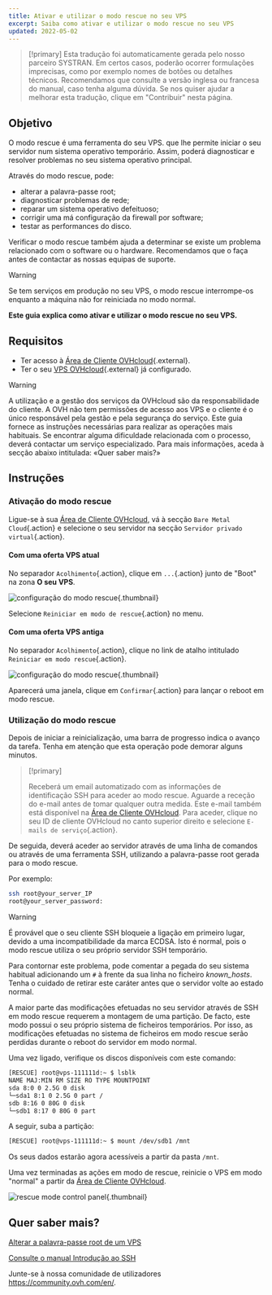 ```yaml
---
title: Ativar e utilizar o modo rescue no seu VPS
excerpt: Saiba como ativar e utilizar o modo rescue no seu VPS
updated: 2022-05-02
---
```


> [!primary]
> Esta tradução foi automaticamente gerada pelo nosso parceiro SYSTRAN. Em certos casos, poderão ocorrer formulações imprecisas, como por exemplo nomes de botões ou detalhes técnicos. Recomendamos que consulte a versão inglesa ou francesa do manual, caso tenha alguma dúvida. Se nos quiser ajudar a melhorar esta tradução, clique em "Contribuir" nesta página.
>

## Objetivo

O modo rescue é uma ferramenta do seu VPS. que lhe permite iniciar o seu servidor num sistema operativo temporário. Assim, poderá diagnosticar e resolver problemas no seu sistema operativo principal. 

Através do modo rescue, pode:

  - alterar a palavra-passe root;
  - diagnosticar problemas de rede;
  - reparar um sistema operativo defeituoso;
  - corrigir uma má configuração da firewall por software;
  - testar as performances do disco.

Verificar o modo rescue também ajuda a determinar se existe um problema relacionado com o software ou o hardware. Recomendamos que o faça antes de contactar as nossas equipas de suporte.

> [!warning]
>
> Se tem serviços em produção no seu VPS, o modo rescue interrompe-os enquanto a máquina não for reiniciada no modo normal.
> 

**Este guia explica como ativar e utilizar o modo rescue no seu VPS.**

## Requisitos

- Ter acesso à [Área de Cliente OVHcloud](https://www.ovh.com/auth/?action=gotomanager&from=https://www.ovh.pt/&ovhSubsidiary=pt){.external}.
- Ter o seu [VPS OVHcloud](https://www.ovhcloud.com/pt/vps/){.external} já configurado.

> [!warning]
>
> A utilização e a gestão dos serviços da OVHcloud são da responsabilidade do cliente. A OVH não tem permissões de acesso aos VPS e o cliente é o único responsável pela gestão e pela segurança do serviço. Este guia fornece as instruções necessárias para realizar as operações mais habituais. Se encontrar alguma dificuldade relacionada com o processo, deverá contactar um serviço especializado. Para mais informações, aceda à secção abaixo intitulada: «Quer saber mais?»
> 

## Instruções

### Ativação do modo rescue

Ligue-se à sua [Área de Cliente OVHcloud](https://www.ovh.com/auth/?action=gotomanager&from=https://www.ovh.pt/&ovhSubsidiary=pt), vá à secção `Bare Metal Cloud`{.action} e selecione o seu servidor na secção `Servidor privado virtual`{.action}.

#### Com uma oferta VPS atual

No separador `Acolhimento`{.action}, clique em `...`{.action} junto de "Boot" na zona **O seu VPS**.

![configuração do modo rescue](images/rescue_new.png){.thumbnail}

Selecione `Reiniciar em modo de rescue`{.action} no menu.

#### Com uma oferta VPS antiga

No separador `Acolhimento`{.action}, clique no link de atalho intitulado `Reiniciar em modo rescue`{.action}.

![configuração do modo rescue](images/rescue_legacy.png){.thumbnail}

Aparecerá uma janela, clique em `Confirmar`{.action} para lançar o reboot em modo rescue.

### Utilização do modo rescue

Depois de iniciar a reinicialização, uma barra de progresso indica o avanço da tarefa. Tenha em atenção que esta operação pode demorar alguns minutos.

> [!primary]
>
> Receberá um email automatizado com as informações de identificação SSH para aceder ao modo rescue. Aguarde a receção do e-mail antes de tomar qualquer outra medida. Este e-mail também está disponível na [Área de Cliente OVHcloud](https://www.ovh.com/auth/?action=gotomanager&from=https://www.ovh.pt/&ovhSubsidiary=pt). Para aceder, clique no seu ID de cliente OVHcloud no canto superior direito e selecione `E-mails de serviço`{.action}.
>

De seguida, deverá aceder ao servidor através de uma linha de comandos ou através de uma ferramenta SSH, utilizando a palavra-passe root gerada para o modo rescue.

Por exemplo:

```bash
ssh root@your_server_IP
root@your_server_password:
```

> [!warning]
> 
> É provável que o seu cliente SSH bloqueie a ligação em primeiro lugar, devido a uma incompatibilidade da marca ECDSA. Isto é normal, pois o modo rescue utiliza o seu próprio servidor SSH temporário.
>
> Para contornar este problema, pode comentar a pegada do seu sistema habitual adicionando um `#` à frente da sua linha no ficheiro *known_hosts*. Tenha o cuidado de retirar este caráter antes que o servidor volte ao estado normal.
>
A maior parte das modificações efetuadas no seu servidor através de SSH em modo rescue requerem a montagem de uma partição. De facto, este modo possui o seu próprio sistema de ficheiros temporários. Por isso, as modificações efetuadas no sistema de ficheiros em modo rescue serão perdidas durante o reboot do servidor em modo normal.

Uma vez ligado, verifique os discos disponíveis com este comando:

```bash
[RESCUE] root@vps-111111d:~ $ lsblk
NAME MAJ:MIN RM SIZE RO TYPE MOUNTPOINT
sda 8:0 0 2.5G 0 disk
└─sda1 8:1 0 2.5G 0 part /
sdb 8:16 0 80G 0 disk
└─sdb1 8:17 0 80G 0 part
```

A seguir, suba a partição:

```bash
[RESCUE] root@vps-111111d:~ $ mount /dev/sdb1 /mnt
```

Os seus dados estarão agora acessíveis a partir da pasta `/mnt`.

Uma vez terminadas as ações em modo de rescue, reinicie o VPS em modo "normal" a partir da [Área de Cliente OVHcloud](https://www.ovh.com/auth/?action=gotomanager&from=https://www.ovh.pt/&ovhSubsidiary=pt).

![rescue mode control panel](images/rescue_exit.png){.thumbnail}

## Quer saber mais?

[Alterar a palavra-passe root de um VPS](/pages/bare_metal_cloud/virtual_private_servers/root_password)

[Consulte o manual Introdução ao SSH](/pages/bare_metal_cloud/dedicated_servers/ssh_introduction)

Junte-se à nossa comunidade de utilizadores <https://community.ovh.com/en/>.
